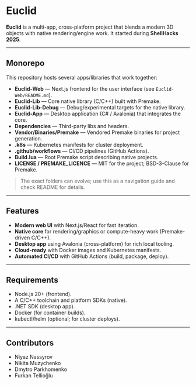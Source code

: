 # Euclid

**Euclid** is a multi-app, cross-platform project that blends a modern 3D objects with native rendering/engine work. It started during **ShellHacks 2025**.

---

## Monorepo

This repository hosts several apps/libraries that work together:

- **Euclid-Web** — Next.js frontend for the user interface (see `Euclid-Web/README.md`).
- **Euclid-Lib** — Core native library (C/C++) built with Premake.
- **Euclid-Lib-Debug** — Debug/experimental targets for the native library.
- **Euclid-App** — Desktop application (C# / Avalonia) that integrates the core.
- **Dependencies** — Third-party libs and headers.
- **Vendor/Binaries/Premake** — Vendored Premake binaries for project generation.
- **.k8s** — Kubernetes manifests for cluster deployment.
- **.github/workflows** — CI/CD pipelines (GitHub Actions).
- **Build.lua** — Root Premake script describing native projects.
- **LICENSE / PREMAKE_LICENCE** — MIT for the project; BSD-3-Clause for Premake.

> The exact folders can evolve; use this as a navigation guide and check README for details.

---

## Features

- **Modern web UI** with Next.js/React for fast iteration.
- **Native core** for rendering/graphics or compute-heavy work (Premake-driven C/C++).
- **Desktop app** using Avalonia (cross-platform) for rich local tooling.
- **Cloud-ready** with Docker images and Kubernetes manifests.
- **Automated CI/CD** with GitHub Actions (build, package, deploy).

---

## Requirements

- Node.js 20+ (frontend).
- A C/C++ toolchain and platform SDKs (native).
- .NET SDK (desktop app).
- Docker (for container builds).
- kubectl/helm (optional; for cluster deploys).

---

## Contributors

- Niyaz Nassyrov
- Nikita Muzychenko
- Dmytro Parkhomenko
- Furkan Tellioğlu
